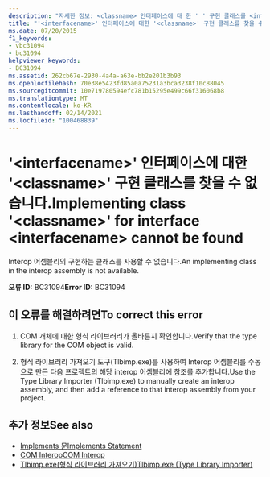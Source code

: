 ```yaml
---
description: "자세한 정보: <classname> 인터페이스에 대 한 ' ' 구현 클래스를 <interfacename> 찾을 수 없습니다."
title: "'<interfacename>' 인터페이스에 대한 '<classname>' 구현 클래스를 찾을 수 없습니다."
ms.date: 07/20/2015
f1_keywords:
- vbc31094
- bc31094
helpviewer_keywords:
- BC31094
ms.assetid: 262cb67e-2930-4a4a-a63e-bb2e201b3b93
ms.openlocfilehash: 70e38e5423fd85a0a75231a3bca3238f10c88045
ms.sourcegitcommit: 10e719780594efc781b15295e499c66f316068b8
ms.translationtype: MT
ms.contentlocale: ko-KR
ms.lasthandoff: 02/14/2021
ms.locfileid: "100468839"
---
```

# <a name="implementing-class-classname-for-interface-interfacename-cannot-be-found"></a><span data-ttu-id="e7edd-103">'\<interfacename>' 인터페이스에 대한 '\<classname>' 구현 클래스를 찾을 수 없습니다.</span><span class="sxs-lookup"><span data-stu-id="e7edd-103">Implementing class '\<classname>' for interface \<interfacename> cannot be found</span></span>

<span data-ttu-id="e7edd-104">Interop 어셈블리의 구현하는 클래스를 사용할 수 없습니다.</span><span class="sxs-lookup"><span data-stu-id="e7edd-104">An implementing class in the interop assembly is not available.</span></span>  
  
 <span data-ttu-id="e7edd-105">**오류 ID:** BC31094</span><span class="sxs-lookup"><span data-stu-id="e7edd-105">**Error ID:** BC31094</span></span>  
  
## <a name="to-correct-this-error"></a><span data-ttu-id="e7edd-106">이 오류를 해결하려면</span><span class="sxs-lookup"><span data-stu-id="e7edd-106">To correct this error</span></span>  
  
1. <span data-ttu-id="e7edd-107">COM 개체에 대한 형식 라이브러리가 올바른지 확인합니다.</span><span class="sxs-lookup"><span data-stu-id="e7edd-107">Verify that the type library for the COM object is valid.</span></span>  
  
2. <span data-ttu-id="e7edd-108">형식 라이브러리 가져오기 도구(Tlbimp.exe)를 사용하여 Interop 어셈블리를 수동으로 만든 다음 프로젝트의 해당 interop 어셈블리에 참조를 추가합니다.</span><span class="sxs-lookup"><span data-stu-id="e7edd-108">Use the Type Library Importer (Tlbimp.exe) to manually create an interop assembly, and then add a reference to that interop assembly from your project.</span></span>  
  
## <a name="see-also"></a><span data-ttu-id="e7edd-109">추가 정보</span><span class="sxs-lookup"><span data-stu-id="e7edd-109">See also</span></span>

- [<span data-ttu-id="e7edd-110">Implements 문</span><span class="sxs-lookup"><span data-stu-id="e7edd-110">Implements Statement</span></span>](../language-reference/statements/implements-statement.md)
- [<span data-ttu-id="e7edd-111">COM Interop</span><span class="sxs-lookup"><span data-stu-id="e7edd-111">COM Interop</span></span>](../programming-guide/com-interop/index.md)
- [<span data-ttu-id="e7edd-112">Tlbimp.exe(형식 라이브러리 가져오기)</span><span class="sxs-lookup"><span data-stu-id="e7edd-112">Tlbimp.exe (Type Library Importer)</span></span>](../../framework/tools/tlbimp-exe-type-library-importer.md)
